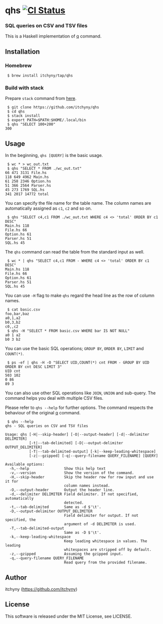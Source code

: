 # qhs [![CI Status](https://github.com/itchyny/qhs/workflows/CI/badge.svg)](https://github.com/itchyny/qhs/actions)
### SQL queries on CSV and TSV files
This is a Haskell implementation of [q](https://github.com/harelba/q) command.

## Installation
### Homebrew
```shell
 $ brew install itchyny/tap/qhs
```

### Build with stack
Prepare `stack` command from [here](https://docs.haskellstack.org).
```shell
 $ git clone https://github.com/itchyny/qhs
 $ cd qhs
 $ stack install
 $ export PATH=$PATH:$HOME/.local/bin
 $ qhs "SELECT 100+200"
300
```

## Usage
In the beginning, `qhs [QUERY]` is the basic usage.
```shell
 $ wc * > wc_out.txt
 $ qhs "SELECT * FROM ./wc_out.txt"
66 471 3131 File.hs
118 649 4962 Main.hs
61 258 2346 Option.hs
51 366 2564 Parser.hs
45 273 1769 SQL.hs
341 2017 14772 total
```
You can specify the file name for the table name.
The column names are automatically assigned as `c1`, `c2` and so on.
```shell
 $ qhs "SELECT c4,c1 FROM ./wc_out.txt WHERE c4 <> 'total' ORDER BY c1 DESC"
Main.hs 118
File.hs 66
Option.hs 61
Parser.hs 51
SQL.hs 45
```

The `qhs` command can read the table from the standard input as well.
```shell
 $ wc * | qhs "SELECT c4,c1 FROM - WHERE c4 <> 'total' ORDER BY c1 DESC"
Main.hs 118
File.hs 66
Option.hs 61
Parser.hs 51
SQL.hs 45
```

You can use `-H` flag to make `qhs` regard the head line as the row of column names.
```shell
 $ cat basic.csv
foo,bar,baz
a0,1,a2
b0,3,b2
c0,,c2
 $ qhs -H "SELECT * FROM basic.csv WHERE bar IS NOT NULL"
a0 1 a2
b0 3 b2
```

You can use the basic SQL operations; `GROUP BY`, `ORDER BY`, `LIMIT` and `COUNT(*)`.
```shell
 $ ps -ef | qhs -H -O "SELECT UID,COUNT(*) cnt FROM - GROUP BY UID ORDER BY cnt DESC LIMIT 3"
UID cnt
503 102
0 86
89 3
```
You can also use other SQL operations like `JOIN`, `UNION` and sub-query.
The command helps you deal with multiple CSV files.

Please refer to `qhs --help` for further options.
The command respects the behaviour of the original [q](https://github.com/harelba/q) command.
```shell
 $ qhs --help
qhs - SQL queries on CSV and TSV files

Usage: qhs [-H|--skip-header] [-O|--output-header] [-d|--delimiter DELIMITER]
           [-t|--tab-delimited] [-D|--output-delimiter OUTPUT_DELIMITER]
           [-T|--tab-delimited-output] [-k|--keep-leading-whitespace]
           [-z|--gzipped] [-q|--query-filename QUERY_FILENAME] [QUERY]

Available options:
  -h,--help                Show this help text
  -v,--version             Show the version of the command.
  -H,--skip-header         Skip the header row for row input and use it for
                           column names instead.
  -O,--output-header       Output the header line.
  -d,--delimiter DELIMITER Field delimiter. If not specified, automatically
                           detected.
  -t,--tab-delimited       Same as -d $'\t'.
  -D,--output-delimiter OUTPUT_DELIMITER
                           Field delimiter for output. If not specified, the
                           argument of -d DELIMITER is used.
  -T,--tab-delimited-output
                           Same as -D $'\t'.
  -k,--keep-leading-whitespace
                           Keep leading whitespace in values. The leading
                           whitespaces are stripped off by default.
  -z,--gzipped             Assuming the gzipped input.
  -q,--query-filename QUERY_FILENAME
                           Read query from the provided filename.
```

## Author
itchyny (https://github.com/itchyny)

## License
This software is released under the MIT License, see LICENSE.
